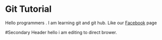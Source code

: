 # Git Tutorial

Hello programmers . I am learning git and git hub.
Like our [Facebook](https://www.facebook.com/stacklearner) page

#Secondary Header
hello i am editing to direct brower.
